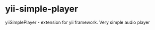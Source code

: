 yii-simple-player
=================

yiiSimplePlayer - extension for yii framework. Very simple audio player